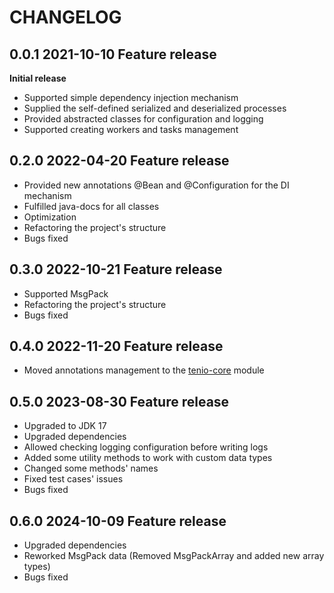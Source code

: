 # CHANGELOG

## 0.0.1 2021-10-10 Feature release
**Initial release**
- Supported simple dependency injection mechanism  
- Supplied the self-defined serialized and deserialized processes  
- Provided abstracted classes for configuration and logging  
- Supported creating workers and tasks management  

## 0.2.0 2022-04-20 Feature release
- Provided new annotations @Bean and @Configuration for the DI mechanism  
- Fulfilled java-docs for all classes  
- Optimization  
- Refactoring the project's structure  
- Bugs fixed  

## 0.3.0 2022-10-21 Feature release
- Supported MsgPack
- Refactoring the project's structure
- Bugs fixed 

## 0.4.0 2022-11-20 Feature release
- Moved annotations management to the [tenio-core](https://github.com/congcoi123/tenio-core) module

## 0.5.0 2023-08-30 Feature release
- Upgraded to JDK 17
- Upgraded dependencies
- Allowed checking logging configuration before writing logs
- Added some utility methods to work with custom data types
- Changed some methods' names
- Fixed test cases' issues
- Bugs fixed 

## 0.6.0 2024-10-09 Feature release
- Upgraded dependencies
- Reworked MsgPack data (Removed MsgPackArray and added new array types)
- Bugs fixed 
